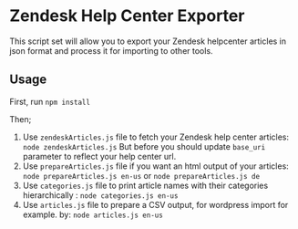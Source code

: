 # Zendesk Help Center Exporter

This script set will allow you to export your Zendesk helpcenter articles in json format and process it for importing to other tools.

## Usage

First, run `npm install`

Then;

1. Use `zendeskArticles.js` file to fetch your Zendesk help center articles: `node zendeskArticles.js` But before you should update `base_uri` parameter to reflect your help center url.
2. Use `prepareArticles.js` file if you want an html output of your articles: `node prepareArticles.js en-us` or `node prepareArticles.js de`
3. Use `categories.js` file to print article names with their categories hierarchically : `node categories.js en-us`
4. Use `articles.js` file to prepare a CSV output, for wordpress import for example. by: `node articles.js en-us`